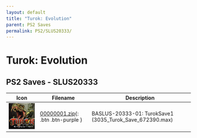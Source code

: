 ```yaml
---
layout: default
title: "Turok: Evolution"
parent: PS2 Saves
permalink: PS2/SLUS20333/
---
```

# Turok: Evolution

## PS2 Saves - SLUS20333

| Icon | Filename | Description |
|------|----------|-------------|
| ![Turok: Evolution](icon0.png) | [00000001.zip](00000001.zip){: .btn .btn-purple } | BASLUS-20333-01: TurokSave1 (3035_Turok_Save_672390.max) |
